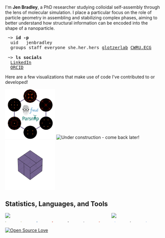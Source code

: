 I'm **Jen Bradley**, a PhD researcher studying colloidal self-assembly through the lens of molecular simulation. I place a particular focus on the role of particle geometry in assembling and stabilizing complex phases, aiming to better understand how structural information can be encoded into the shape of a nanoparticle.

<pre>
 ~> <strong>id -p</strong>
  uid	jenbradley
  groups staff everyone she.her.hers <a href="https://github.com/glotzerlab">glotzerlab</a> <a href="https://engineering.case.edu/research/labs/electro-ceramics/about">CWRU.ECG</a>

 ~> <strong>ls socials</strong>
  <a href="https://www.linkedin.com/in/jenbrad">LinkedIn</a>
  <a href="https://orcid.org/0009-0007-2443-2982">ORCID</a>
</pre>

 <!--- Style for the block above is based on the excellent profile at https://github.com/hedyhli/hedyhl --->

Here are a few visualizations that make use of code I've contributed to or developed!

<!--- TODO: self assembly of some lattice - compress? --->

<div>
   <img src='src/bods.svg' alt='Bond-order diagrams for a few related phases!' width='32%'/>
   <img src='image.jpg' alt='Under construction - come back later!' width='32%'/>
   <img src='src/pyritohedron.gif' alt='Pyritohedra' width='32%'/>
</div>

## Statistics, Languages, and Tools

<!--- ![Github Statistics](https://github-profile-summary-cards.vercel.app/api/cards/stats?username=janbridley&theme=github) ![Languages](https://github-profile-summary-cards.vercel.app/api/cards/most-commit-language?username=janbridley&theme=github) --->

<div style="display: flex; justify-content: space-between;">
  <img src="https://github-profile-summary-cards.vercel.app/api/cards/stats?username=janbridley&theme=github" width="32%" />
  <img src="https://github-profile-summary-cards.vercel.app/api/cards/most-commit-language?username=janbridley&theme=github" width="32%" />
</div>


<div style="display: flex;">
  <a href="https://www.python.org/"><img src="src/icons/python.svg" width="6.1%" alt="Python"></a>
  <a href="https://pytest.org/"><img src="src/icons/pytest.svg" width="6.1%" alt="Pytest"></a>
  <a href="https://isocpp.org/"><img src="src/icons/cpp.svg" width="6.1%" alt="C++"></a>
  <a href="https://www.rust-lang.org/"><img src="src/icons/rust.svg" width="6.1%" alt="Rust"></a>
  <a href="https://www.markdownguide.org/"><img src="src/icons/md.svg" width="6.1%" alt="Markdown"></a>
  <a href="https://www.gnu.org/software/bash/"><img src="src/icons/bash.svg" width="6.1%" alt="Bash"></a>
  <a href="https://git-scm.com/"><img src="src/icons/git.svg" width="6.1%" alt="Git"></a>
  <a href="https://github.com/features/actions"><img src="src/icons/github_actions.svg" width="6.1%" alt="GitHub Actions"></a>
  <a href="https://docs.readthedocs.io/en/stable/"><img src="src/icons/rtd.svg" width="6.1%" alt="Read the Docs"></a>
  <a href="https://helix-editor.com/"><img src="src/icons/hx.svg" width="6.1%" alt="Helix Editor"></a>
</div>

<!--- Thanks to [Devicon.dev](https://devicon.dev) for the svg logos that were adapted for this README.md --->



[![Open Source Love](https://badges.frapsoft.com/os/v2/open-source.svg?v=103)](https://github.com/ellerbrock/open-source-badges/)
